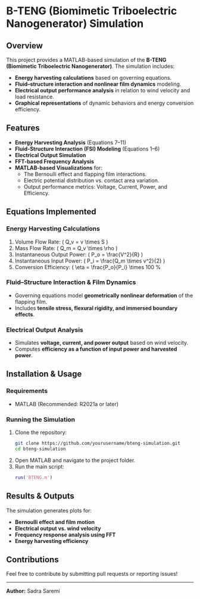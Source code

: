 # B-TENG (Biomimetic Triboelectric Nanogenerator) Simulation

## Overview
This project provides a MATLAB-based simulation of the **B-TENG (Biomimetic Triboelectric Nanogenerator)**. The simulation includes:
- **Energy harvesting calculations** based on governing equations.
- **Fluid–structure interaction and nonlinear film dynamics** modeling.
- **Electrical output performance analysis** in relation to wind velocity and load resistance.
- **Graphical representations** of dynamic behaviors and energy conversion efficiency.

## Features
- **Energy Harvesting Analysis** (Equations 7–11)
- **Fluid-Structure Interaction (FSI) Modeling** (Equations 1–6)
- **Electrical Output Simulation**
- **FFT-based Frequency Analysis**
- **MATLAB-based Visualizations** for:
  - The Bernoulli effect and flapping film interactions.
  - Electric potential distribution vs. contact area variation.
  - Output performance metrics: Voltage, Current, Power, and Efficiency.

## Equations Implemented
### **Energy Harvesting Calculations**
1. Volume Flow Rate: \( Q_v = v \times S \)
2. Mass Flow Rate: \( Q_m = Q_v \times \rho \)
3. Instantaneous Output Power: \( P_o = \frac{V^2}{R} \)
4. Instantaneous Input Power: \( P_i = \frac{Q_m \times v^2}{2} \)
5. Conversion Efficiency: \( \eta = \frac{P_o}{P_i} \times 100 \%

### **Fluid–Structure Interaction & Film Dynamics**
- Governing equations model **geometrically nonlinear deformation** of the flapping film.
- Includes **tensile stress, flexural rigidity, and immersed boundary effects**.

### **Electrical Output Analysis**
- Simulates **voltage, current, and power output** based on wind velocity.
- Computes **efficiency as a function of input power and harvested power**.

## Installation & Usage
### **Requirements**
- MATLAB (Recommended: R2021a or later)

### **Running the Simulation**
1. Clone the repository:
   ```sh
   git clone https://github.com/yourusername/bteng-simulation.git
   cd bteng-simulation
   ```
2. Open MATLAB and navigate to the project folder.
3. Run the main script:
   ```matlab
   run('BTENG.m')
   ```

## Results & Outputs
The simulation generates plots for:
- **Bernoulli effect and film motion**
- **Electrical output vs. wind velocity**
- **Frequency response analysis using FFT**
- **Energy harvesting efficiency**

## Contributions
Feel free to contribute by submitting pull requests or reporting issues!


---
**Author:** Sadra Saremi

